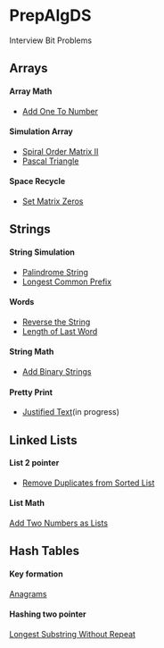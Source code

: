 # PrepAlgDS

Interview Bit Problems

## Arrays
#### Array Math
- [Add One To Number](https://github.com/DeekshaPrabhakar/PrepAlgDS/blob/master/PrepAlgDS/Arrays/AddOneToNumber.cs)

#### Simulation Array
- [Spiral Order Matrix II](https://github.com/DeekshaPrabhakar/PrepAlgDS/blob/master/PrepAlgDS/Arrays/SpiralOderII.cs)
- [Pascal Triangle](https://github.com/DeekshaPrabhakar/PrepAlgDS/blob/master/PrepAlgDS/Arrays/PascalTriangle.cs)

#### Space Recycle
- [Set Matrix Zeros](https://github.com/DeekshaPrabhakar/PrepAlgDS/blob/master/PrepAlgDS/Arrays/SetMatrixZeros.cs) 

## Strings
#### String Simulation
- [Palindrome String](https://github.com/DeekshaPrabhakar/PrepAlgDS/blob/master/PrepAlgDS/Strings/PalindromeString.cs)
- [Longest Common Prefix](https://github.com/DeekshaPrabhakar/PrepAlgDS/blob/master/PrepAlgDS/Strings/LongestCommonPrefix.cs)

#### Words
- [Reverse the String](https://github.com/DeekshaPrabhakar/PrepAlgDS/blob/master/PrepAlgDS/Strings/ReverseAString.cs)
- [Length of Last Word](https://github.com/DeekshaPrabhakar/PrepAlgDS/blob/master/PrepAlgDS/Strings/LastWordLength.cs)

#### String Math
- [Add Binary Strings](https://github.com/DeekshaPrabhakar/PrepAlgDS/blob/master/PrepAlgDS/Strings/AddBinaryStrings.cs)

#### Pretty Print
- [Justified Text](https://github.com/DeekshaPrabhakar/PrepAlgDS/blob/master/PrepAlgDS/Strings/JustifyText.cs)(in progress)

## Linked Lists
#### List 2 pointer
- [Remove Duplicates from Sorted List](https://github.com/DeekshaPrabhakar/PrepAlgDS/blob/master/PrepAlgDS/LinkedLists/RemoveDuplicateSorted.cs)

#### List Math
[Add Two Numbers as Lists](https://github.com/DeekshaPrabhakar/PrepAlgDS/blob/master/PrepAlgDS/LinkedLists/AddTwoNumbers.cs)

## Hash Tables
#### Key formation
[Anagrams](https://github.com/DeekshaPrabhakar/PrepAlgDS/blob/master/PrepAlgDS/HashTables/Anagram.cs)

#### Hashing two pointer
[Longest Substring Without Repeat](https://github.com/DeekshaPrabhakar/PrepAlgDS/blob/master/PrepAlgDS/HashTables/LongestSubstring.cs)

